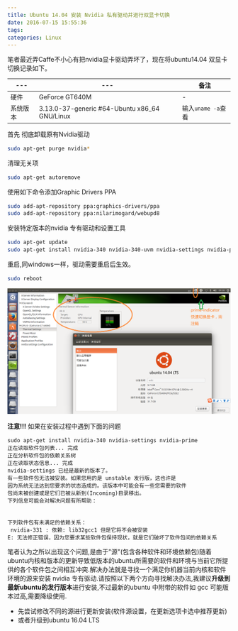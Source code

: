 ```yaml
---
title: Ubuntu 14.04 安装 Nvidia 私有驱动并进行双显卡切换
date: 2016-07-15 15:55:36
tags:
categories: Linux
---
```

笔者最近弄Caffe不小心有把nvidia显卡驱动弄坏了，现在将ubuntu14.04 双显卡切换记录如下。

---|---|备注|
---|---|---|
硬件|GeForce GT640M|-|
系统版本| 3.13.0-37-generic #64-Ubuntu x86_64 GNU/Linux|输入`uname -a`查看|


首先 彻底卸载原有Nvidia驱动
```bash
sudo apt-get purge nvidia*
```
清理无关项
```bash
sudo apt-get autoremove
```
使用如下命令添加Graphic Drivers PPA
```bash
sudo add-apt-repository ppa:graphics-drivers/ppa
sudo add-apt-repository ppa:nilarimogard/webupd8
```
安装特定版本的nvidia 专有驱动和设置工具
```bash
sudo apt-get update
sudo apt-get install nvidia-340 nvidia-340-uvm nvidia-settings nvidia-prime prime-indicator
```
重启,同windows一样，驱动需要重启后生效。
```bash
sudo reboot
```
![](/images/ubuntu/nvidia_success.png)

**注意!!!**
如果在安装过程中遇到下面的问题
```
sudo apt-get install nvidia-340 nvidia-settings nvidia-prime
正在读取软件包列表... 完成
正在分析软件包的依赖关系树       
正在读取状态信息... 完成       
nvidia-settings 已经是最新的版本了。
有一些软件包无法被安装。如果您用的是 unstable 发行版，这也许是
因为系统无法达到您要求的状态造成的。该版本中可能会有一些您需要的软件
包尚未被创建或是它们已被从新到(Incoming)目录移出。
下列信息可能会对解决问题有所帮助：


下列软件包有未满足的依赖关系：
 nvidia-331 : 依赖: lib32gcc1 但是它将不会被安装
E: 无法修正错误，因为您要求某些软件包保持现状，就是它们破坏了软件包间的依赖关系
```
笔者认为之所以出现这个问题,是由于"源"(包含各种软件和环境依赖包)随着ubuntu内核和版本的更新导致低版本的ubuntu所需要的软件和环境与当前它所提供的各个软件包之间相互冲突.解决办法就是寻找一个满足你机器当前内核和软件环境的源来安装 nvidia 专有驱动.请按照以下两个方向寻找解决办法,我建议**升级到最新ubuntu的发行版本**进行安装,不过最新的ubuntu 中附带的软件如 gcc 可能版本过高,需要降级使用.

* 先尝试修改不同的源进行更新安装(软件源设置，在更新选项卡选中推荐更新)
* 或者升级到ubuntu 16.04 LTS
